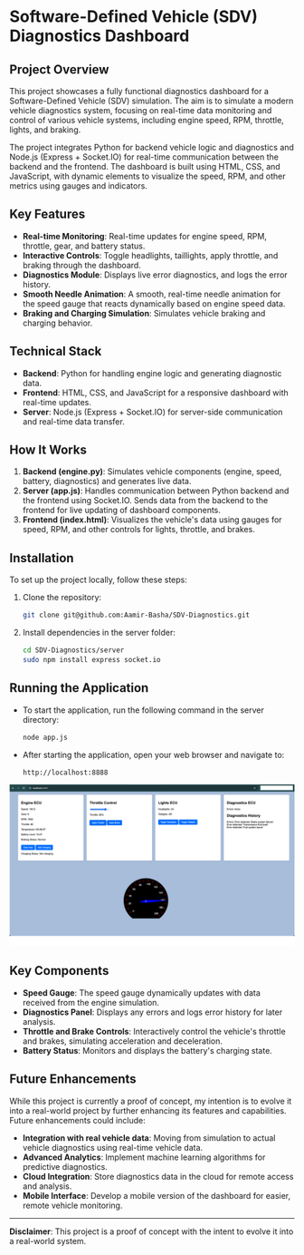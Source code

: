 
# Software-Defined Vehicle (SDV) Diagnostics Dashboard

## Project Overview

This project showcases a fully functional diagnostics dashboard for a Software-Defined Vehicle (SDV) simulation. The aim is to simulate a modern vehicle diagnostics system, focusing on real-time data monitoring and control of various vehicle systems, including engine speed, RPM, throttle, lights, and braking.

The project integrates Python for backend vehicle logic and diagnostics and Node.js (Express + Socket.IO) for real-time communication between the backend and the frontend. The dashboard is built using HTML, CSS, and JavaScript, with dynamic elements to visualize the speed, RPM, and other metrics using gauges and indicators.

## Key Features

- **Real-time Monitoring**: Real-time updates for engine speed, RPM, throttle, gear, and battery status.
- **Interactive Controls**: Toggle headlights, taillights, apply throttle, and braking through the dashboard.
- **Diagnostics Module**: Displays live error diagnostics, and logs the error history.
- **Smooth Needle Animation**: A smooth, real-time needle animation for the speed gauge that reacts dynamically based on engine speed data.
- **Braking and Charging Simulation**: Simulates vehicle braking and charging behavior.

## Technical Stack

- **Backend**: Python for handling engine logic and generating diagnostic data.
- **Frontend**: HTML, CSS, and JavaScript for a responsive dashboard with real-time updates.
- **Server**: Node.js (Express + Socket.IO) for server-side communication and real-time data transfer.

## How It Works

1. **Backend (engine.py)**: Simulates vehicle components (engine, speed, battery, diagnostics) and generates live data.
2. **Server (app.js)**: Handles communication between Python backend and the frontend using Socket.IO. Sends data from the backend to the frontend for live updating of dashboard components.
3. **Frontend (index.html)**: Visualizes the vehicle's data using gauges for speed, RPM, and other controls for lights, throttle, and brakes.


## Installation

To set up the project locally, follow these steps:

1. Clone the repository:
   ```bash
   git clone git@github.com:Aamir-Basha/SDV-Diagnostics.git
   ```

2. Install dependencies in the server folder:
   ```bash
   cd SDV-Diagnostics/server
   sudo npm install express socket.io
   ```

## Running the Application

- To start the application, run the following command in the server directory:
   ```bash
   node app.js
   ```

- After starting the application, open your web browser and navigate to:
   ```bash
   http://localhost:8888
   ```

![SDV Dashboard]( frontend/src/dashboard.png)


## Key Components

- **Speed Gauge**: The speed gauge dynamically updates with data received from the engine simulation.
- **Diagnostics Panel**: Displays any errors and logs error history for later analysis.
- **Throttle and Brake Controls**: Interactively control the vehicle's throttle and brakes, simulating acceleration and deceleration.
- **Battery Status**: Monitors and displays the battery's charging state.

## Future Enhancements

While this project is currently a proof of concept, my intention is to evolve it into a real-world project by further enhancing its features and capabilities. Future enhancements could include:

- **Integration with real vehicle data**: Moving from simulation to actual vehicle diagnostics using real-time vehicle data.
- **Advanced Analytics**: Implement machine learning algorithms for predictive diagnostics.
- **Cloud Integration**: Store diagnostics data in the cloud for remote access and analysis.
- **Mobile Interface**: Develop a mobile version of the dashboard for easier, remote vehicle monitoring.

---

**Disclaimer**: This project is a proof of concept with the intent to evolve it into a real-world system.

